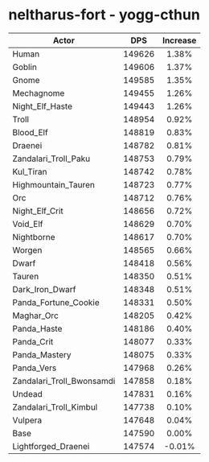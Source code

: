 # neltharus-fort - yogg-cthun
| Actor | DPS | Increase |
|---|:---:|:---:|
|Human|149626|1.38%|
|Goblin|149606|1.37%|
|Gnome|149585|1.35%|
|Mechagnome|149455|1.26%|
|Night_Elf_Haste|149443|1.26%|
|Troll|148954|0.92%|
|Blood_Elf|148819|0.83%|
|Draenei|148782|0.81%|
|Zandalari_Troll_Paku|148753|0.79%|
|Kul_Tiran|148742|0.78%|
|Highmountain_Tauren|148723|0.77%|
|Orc|148712|0.76%|
|Night_Elf_Crit|148656|0.72%|
|Void_Elf|148629|0.70%|
|Nightborne|148617|0.70%|
|Worgen|148565|0.66%|
|Dwarf|148418|0.56%|
|Tauren|148350|0.51%|
|Dark_Iron_Dwarf|148348|0.51%|
|Panda_Fortune_Cookie|148331|0.50%|
|Maghar_Orc|148205|0.42%|
|Panda_Haste|148186|0.40%|
|Panda_Crit|148077|0.33%|
|Panda_Mastery|148075|0.33%|
|Panda_Vers|147968|0.26%|
|Zandalari_Troll_Bwonsamdi|147858|0.18%|
|Undead|147831|0.16%|
|Zandalari_Troll_Kimbul|147738|0.10%|
|Vulpera|147648|0.04%|
|Base|147590|0.00%|
|Lightforged_Draenei|147574|-0.01%|
